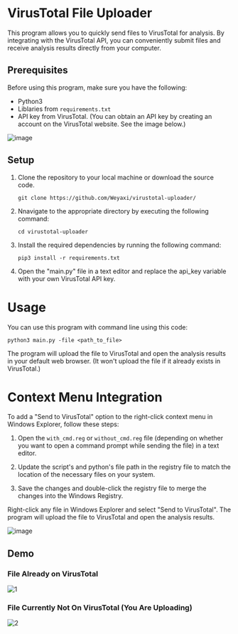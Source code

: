 # VirusTotal File Uploader

This program allows you to quickly send files to VirusTotal for analysis. By integrating with the VirusTotal API, you can conveniently submit files and receive analysis results directly from your computer.

## Prerequisites

Before using this program, make sure you have the following:

- Python3
- Liblaries from `requirements.txt`
- API key from VirusTotal. (You can obtain an API key by creating an account on the VirusTotal website. See the image below.)

![image](https://github.com/Weyaxi/virustotal-uploader/assets/81961593/668db708-cadf-400b-aea0-658bfa4ff51b)

## Setup

1. Clone the repository to your local machine or download the source code.

   ```shell
   git clone https://github.com/Weyaxi/virustotal-uploader/
   ```

2. Nnavigate to the appropriate directory by executing the following command:
   
   ```shell
   cd virustotal-uploader
   ```

4. Install the required dependencies by running the following command:

   ```shell
   pip3 install -r requirements.txt
   ```

5. Open the "main.py" file in a text editor and replace the api_key variable with your own VirusTotal API key.


# Usage

You can use this program with command line using this code:

   ```shell
   python3 main.py -file <path_to_file>
   ```

The program will upload the file to VirusTotal and open the analysis results in your default web browser. (It won't upload the file if it already exists in VirusTotal.)

# Context Menu Integration

To add a "Send to VirusTotal" option to the right-click context menu in Windows Explorer, follow these steps:

1. Open the `with_cmd.reg` or `without_cmd.reg` file (depending on whether you want to open a command prompt while sending the file) in a text editor.

2. Update the script's and python's file path in the registry file to match the location of the necessary files on your system.

3. Save the changes and double-click the registry file to merge the changes into the Windows Registry.

Right-click any file in Windows Explorer and select "Send to VirusTotal". The program will upload the file to VirusTotal and open the analysis results.

![image](https://github.com/Weyaxi/virustotal-uploader/assets/81961593/8271ddb0-384a-4ebb-a6e5-d57e6dbfc823)

## Demo

### File Already on VirusTotal

![1](https://github.com/Weyaxi/virustotal-uploader/assets/81961593/90c8e7de-b58e-4a9f-924d-654efee7d900)

### File Currently Not On VirusTotal (You Are Uploading)

![2](https://github.com/Weyaxi/virustotal-uploader/assets/81961593/0b62a979-fcf0-4f02-917c-bca02d20ef40)


